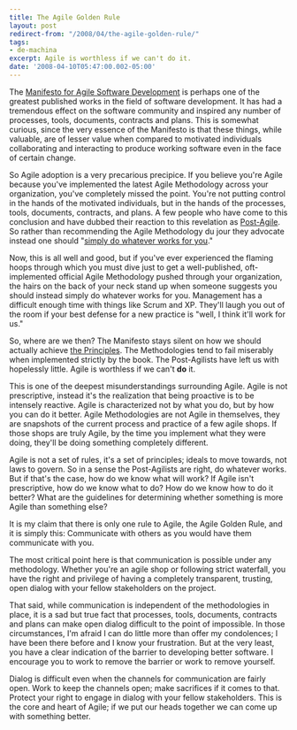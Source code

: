 ```yaml
---
title: The Agile Golden Rule
layout: post
redirect-from: "/2008/04/the-agile-golden-rule/"
tags:
- de-machina
excerpt: Agile is worthless if we can't do it.
date: '2008-04-10T05:47:00.002-05:00'
---
```

The [Manifesto for Agile Software Development][1] is perhaps one of the greatest published works in the field of software development. It has had a tremendous effect on the software community and inspired any number of processes, tools, documents, contracts and plans. This is somewhat curious, since the very essence of the Manifesto is that these things, while valuable, are of lesser value when compared to motivated individuals collaborating and interacting to produce working software even in the face of certain change.

So Agile adoption is a very precarious precipice. If you believe you're Agile because you've implemented the latest Agile Methodology across your organization, you've completely missed the point. You're not putting control in the hands of the motivated individuals, but in the hands of the processes, tools, documents, contracts, and plans. A few people who have come to this conclusion and have dubbed their reaction to this revelation as [Post-Agile][2]. So rather than recommending the Agile Methodology du jour they advocate instead one should "[simply do whatever works for you][3]."

Now, this is all well and good, but if you've ever experienced the flaming hoops through which you must dive just to get a well-published, oft-implemented official Agile Methodology pushed through your organization, the hairs on the back of your neck stand up when someone suggests you should instead simply do whatever works for you. Management has a difficult enough time with things like Scrum and XP. They'll laugh you out of the room if your best defense for a new practice is "well, I think it'll work for us."

So, where are we then? The Manifesto stays silent on how we should actually achieve [the Principles][4]. The Methodologies tend to fail miserably when implemented strictly by the book. The Post-Agilists have left us with hopelessly little. Agile is worthless if we can't **do** it.

This is one of the deepest misunderstandings surrounding Agile. Agile is not prescriptive, instead it's the realization that being proactive is to be intensely reactive. Agile is characterized not by what you do, but by how you can do it better. Agile Methodologies are not Agile in themselves, they are snapshots of the current process and practice of a few agile shops. If those shops are truly Agile, by the time you implement what they were doing, they'll be doing something completely different.

Agile is not a set of rules, it's a set of principles; ideals to move towards, not laws to govern. So in a sense the Post-Agilists are right, do whatever works. But if that's the case, how do we know what will work? If Agile isn't prescriptive, how do we know what to do? How do we know how to do it better? What are the guidelines for determining whether something is more Agile than something else?

It is my claim that there is only one rule to Agile, the Agile Golden Rule, and it is simply this: Communicate with others as you would have them communicate with you.

The most critical point here is that communication is possible under any methodology. Whether you're an agile shop or following strict waterfall, you have the right and privilege of having a completely transparent, trusting, open dialog with your fellow stakeholders on the project.

That said, while communication is independent of the methodologies in place, it is a sad but true fact that processes, tools, documents, contracts and plans can make open dialog difficult to the point of impossible. In those circumstances, I'm afraid I can do little more than offer my condolences; I have been there before and I know your frustration. But at the very least, you have a clear indication of the barrier to developing better software. I encourage you to work to remove the barrier or work to remove yourself.

Dialog is difficult even when the channels for communication are fairly open. Work to keep the channels open; make sacrifices if it comes to that. Protect your right to engage in dialog with your fellow stakeholders. This is the core and heart of Agile; if we put our heads together we can come up with something better.

[1]: http://agilemanifesto.org "Agile Manifesto"
[2]: http://www.kohl.ca/blog/archives/000184.html "Post-Agile FAQ"
[3]: http://parlezuml.com/blog/?postid=407 "Post-Agilism Explained"
[4]: http://agilemanifesto.org/principles.html "The Agile Principles"